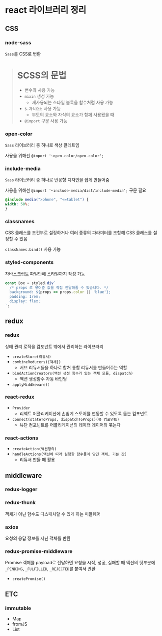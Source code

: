 # react 라이브러리 정리

## CSS

### node-sass

`Sass`를 CSS로 변환

> # SCSS의 문법
>
> - 변수의 사용 가능
> - `mixin` 생성 가능
>   - 재사용되는 스타일 블록을 함수처럼 사용 가능
> - `$.자식요소` 사용 가능
>   - 부모의 요소와 자식의 요소가 함께 사용됐을 때
> - `@import` 구문 사용 가능

### open-color

`Sass` 라이브러리 중 하나로 색상 팔레트임

사용을 위해선 `@import '~open-color/open-color';`

### include-media

`Sass` 라이브러리 중 하나로 반응형 디자인을 쉽게 만들어줌

사용을 위해선 `@import '~include-media/dist/include-media';` 구문 필요

```scss
@include media(">phone", "<=tablet") {
width: 50%;
}
```

### classnames

CSS 클래스를 조건부로 설정하거나 여러 종류의 파라미터를 조합해 CSS 클래스를 설정할 수 있음

`classNames.bind()` 사용 가능

### styled-components

자바스크립트 파일안에 스타일까지 작성 가능

```javascript
const Box = styled.div`
  /* props 로 넣어준 값을 직접 전달해줄 수 있습니다. */
  background: ${props => props.color || 'blue'};
  padding: 1rem;
  display: flex;
`;
```

## redux

### redux

상태 관리 로직을 컴포넌트 밖에서 관리하는 라이브러리

- `createStore(리듀서)`
- `combineReducers({객체})`
  - 서브 리듀서들을 하나로 합쳐 통합 리듀서를 만들어주는 역할
- `bindActionCreators(액션 생성 함수가 있는 객체 모듈, dispatch)`
  - 액션 생성함수 자동 바인딩
- `applyMiddkeware()`

### react-redux

- `Provider`
  - 리액트 어플리케이션에 손쉽게 스토어를 연동할 수 있도록 돕는 컴포넌트
- `connect(stateToProps, dispatchToProps)(뷰 컴포넌트)`
  - 뷰단 컴포넌트를 어플리케이션의 데이터 레이어와 묶는다

### react-actions

- `createAction(액션정의)`
- `handleActions(액션에 따라 실행할 함수들이 담긴 객체, 기본 값)`
  - 리듀서 만들 때 활용

## middleware

### redux-logger

### redux-thunk

객체가 아닌 함수도 디스패치할 수 있게 하는 미들웨어

### axios

요청의 응답 정보를 지닌 객체를 반환

### redux-promise-middleware

Promise 객체를 payload로 전달하면 요청을 시작, 성공, 실패할 때 액션의 뒷부분에 `_PENDING`, `_FULFILLED`, `_REJECTED`를 붙여서 반환

- `createPromise()`

## ETC

### immutable

- Map
- fromJS
- List